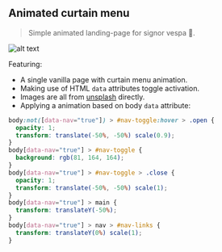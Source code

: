 ## Animated curtain menu

> Simple animated landing-page for signor vespa 🛵.

![alt text](./capture.png)

Featuring:

- A single vanilla page with curtain menu animation.
- Making use of HTML `data` attributes toggle activation.
- Images are all from [unsplash](https://unsplash.com/) directly.
- Applying a animation based on body `data` attribute:

```css
body:not([data-nav="true"]) > #nav-toggle:hover > .open {
  opacity: 1;
  transform: translate(-50%, -50%) scale(0.9);
}
body[data-nav="true"] > #nav-toggle {
  background: rgb(81, 164, 164);
}
body[data-nav="true"] > #nav-toggle > .close {
  opacity: 1;
  transform: translate(-50%, -50%) scale(1);
}
body[data-nav="true"] > main {
  transform: translateY(-50%);
}
body[data-nav="true"] > nav > #nav-links {
  transform: translateY(0%) scale(1);
}
```
